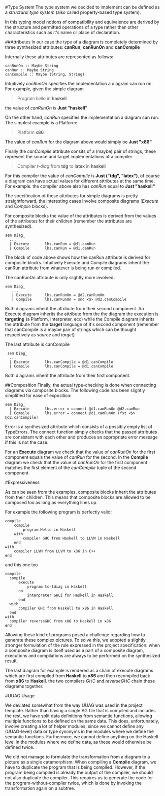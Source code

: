 #Type System
The type system we decided to implement can be defined as a *structural type system* (also called property-based type system).

In this typing model notions of compatibility and equivalence are derived by the structure and permitted operations of a type rather than other characteristics such as it's name or place of declaration.

##Attributes
In our case the type of a diagram is completely determined by three synthesized attributes: **canRun**, **canRunOn** and **canCompile**

Internally these attributes are represented as follows:

    canRunOn :: Maybe String
    canRun :: Maybe String
    canCompile :: Maybe (String, String)

Intuitively *canRunOn* specifies the implementation a diagram can run on. For example, given the simple diagram

> Program *hello* in **haskell**

the value of *canRunOn* is **Just "haskell"**

On the other hand, *canRun* specifies the implementation a diagram can run. The simplest example is a Platform:

> Platform **x86**

The value of *canRun* for the diagram above would simply be **Just "x86"**

Finally the *canCompile* attribute consits of a (maybe) pair of strings, these represent the source and target implementations of a compiler.

> Compiler *t-diag* from **tdg** to **latex** in **haskell**

For this compiler the value of *canCompile* is **Just ("tdg", "latex")**, of course a diagram can have actual values for different attributes at the same time.
For example. the compiler above also has *canRun* equal to **Just "haskell"**

The specification of these attributes for simple diagrams is pretty straightforward, the interesting cases involve composite diagrams (*Execute* and *Compile* blocks).

For composite blocks the value of the attributes is derived from the values of the attributes for their children (remember the attributes are synthesized).

    sem Diag_
      ...
      | Execute       lhs.canRun = @d1.canRun
      | Compile       lhs.canRun = @d1.canRun

The block of code above shows how the canRun attribute is derived for composite blocks. Intuitively Execute and Compile diagrams inherit the canRun attribute from whatever is being run or compiled.

The canRunOn attribute is only slightly more involved:

    sem Diag_
       ...
       | Execute      lhs.canRunOn = @d2.canRunOn
       | Compile      lhs.canRunOn = snd <$> @d2.canCompile

Both diagrams inherit the attribute from their second component.
An Execute diagram inherits the attribute from the the diagram the execution is **targeting** (a Platform, Interpreter, ecc) while the Compile diagram inherits the attribute from the **target** language of it's second component (remember that canCompile is a maybe pair of strings which can be thought respectively as *source* and *target*)

The last attribute is canCompile

     sem Diag_
      ...
      | Execute       lhs.canCompile = @d1.canCompile
      | Compile       lhs.canCompile = @d1.canCompile

Both diagrams inherit the attribute from their first component.

##Composition
Finally, the actual type-checking is done when connecting diagrams via composite blocks. The following code has been slightly simplified for ease of exposition:

    sem Diag_
      | Execute       lhs.error = connect @d1.canRunOn @d2.canRun
      | Compile       lhs.error = connect @d1.canRunOn (fst <$> @d2.canCompile)

Error is a synthesized attribute which consists of a possibly empty list of TypeErrors. The connect function simply checks that the passed attributes are consistent with each other and produces an appropriate error message if this is not the case.

For an **Execute** diagram we check that the value of *canRunOn* for the first component equals the value of *canRun* for the second.
In the **Compile** diagram we check that the value of *canRunOn* for the first component matches the first element of the *canCompile*
tuple of the second component.

#Expressiveness

As can be seen from the examples, composite blocks inherit the attributes from their children.
This means that composite blocks are allowed to be composed too as long as everything lines up.

For example the following program is perfectly valid:

    compile
        compile
            program Hello in Haskell
        with
            compiler GHC from Haskell to LLVM in Haskell
        end
    with
        compiler LLVM from LLVM to x86 in C++
    end

and this one too

    compile
      compile
          execute
              program tc-tdiag in Haskell
          on
              interpreter GHCi for Haskell in Haskell
          end
      with
          compiler GHC from Haskell to x86 in Haskell
      end
    with
      compiler reverseGHC from x86 to Haskell in x86
    end

Allowing these kind of programs posed a challenge regarding how to generate these complex pictures. To solve this, we adopted a slightly stronger formulation of the rule expressed in the project specification: when a composite diagram is itself used as a part of a composite diagram,
executions and compilations are always to be performed on the synthesized result.

The last diagram for example is rendered as a chain of execute diagrams which are first compiled
from **Haskell** to **x86** and then recompiled back from **x86** to **Haskell**. the two compilers *GHC* and *reverseGHC* chain these diagrams together.

#UUAG Usage

We deviated somewhat from the way UUAG was used in the project template.  Rather than having a single AG file that is compiled and includes the rest, we have split data definitions from semantic functions, allowing multiple functions to be defined on the same data.  This does, unfortunately, involve creating a lot of helper modules, since we cannot define any (UUAG-level) data or type synonyms in the modules where we define the semantic functions.  Furthermore, we cannot define anything on the Haskell level in the modules where we define data, as these would otherwise be defined twice.

We did not manage to formulate the transformation from a diagram to a picture as a single catamorphism.  When compiling a **Compile** diagram, we have to duplicate the program that is being compiled.  However, if the program being compiled is already the output of the compiler, we should not also duplicate the compiler.  This requires us to generate the code for the program-without-compiler twice, which is done by invoking the transformation again on a subtree.  
